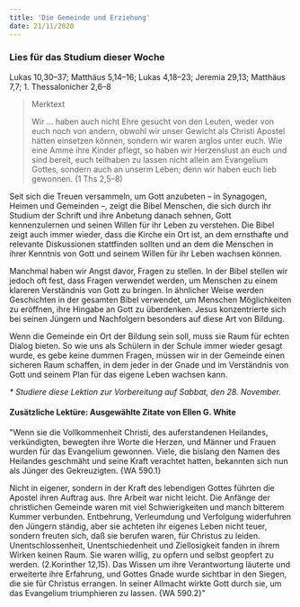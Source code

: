 ```yaml
---
title: 'Die Gemeinde und Erziehung'
date: 21/11/2020
---
```


### Lies für das Studium dieser Woche
Lukas 10,30–37; Matthäus 5,14–16; Lukas 4,18–23; Jeremia 29,13; Matthäus 7,7; 1. Thessalonicher 2,6–8

> <p>Merktext</p>
> Wir … haben auch nicht Ehre gesucht von den Leuten, weder von euch noch von andern, obwohl wir unser Gewicht als Christi Apostel hätten einsetzen können, sondern wir waren arglos unter euch. Wie eine Amme ihre Kinder pflegt, so haben wir Herzenslust an euch und sind bereit, euch teilhaben zu lassen nicht allein am Evangelium Gottes, sondern auch an unserm Leben; denn wir haben euch lieb gewonnen. (1 Ths 2,5–8)

Seit sich die Treuen versammeln, um Gott anzubeten – in Synagogen, Heimen und Gemeinden –, zeigt die Bibel Menschen, die sich durch ihr Studium der Schrift und ihre Anbetung danach sehnen, Gott kennenzulernen und seinen Willen für ihr Leben zu verstehen. Die Bibel zeigt auch immer wieder, dass die Kirche ein Ort ist, an dem ernsthafte und relevante Diskussionen stattfinden sollten und an dem die Menschen in ihrer Kenntnis von Gott und seinem Willen für ihr Leben wachsen können.

Manchmal haben wir Angst davor, Fragen zu stellen. In der Bibel stellen wir jedoch oft fest, dass Fragen verwendet werden, um Menschen zu einem klareren Verständnis von Gott zu bringen. In ähnlicher Weise werden Geschichten in der gesamten Bibel verwendet, um Menschen Möglichkeiten zu eröffnen, ihre Hingabe an Gott zu überdenken. Jesus konzentrierte sich bei seinen Jüngern und Nachfolgern besonders auf diese Art von Bildung.

Wenn die Gemeinde ein Ort der Bildung sein soll, muss sie Raum für echten Dialog bieten. So wie uns als Schülern in der Schule immer wieder gesagt wurde, es gebe keine dummen Fragen, müssen wir in der Gemeinde einen sicheren Raum schaffen, in dem jeder in der Gnade und im Verständnis von Gott und seinem Plan für das eigene Leben wachsen kann.

_* Studiere diese Lektion zur Vorbereitung auf Sabbat, den 28. November._

#### Zusätzliche Lektüre: Ausgewählte Zitate von Ellen G. White

"Wenn sie die Vollkommenheit Christi, des auferstandenen Heilandes, verkündigten, bewegten ihre Worte die Herzen, und Männer und Frauen wurden für das Evangelium gewonnen. Viele, die bislang den Namen des Heilandes geschmäht und seine Kraft verachtet hatten, bekannten sich nun als Jünger des Gekreuzigten. {WA 590.1}

Nicht in eigener, sondern in der Kraft des lebendigen Gottes führten die Apostel ihren Auftrag aus. Ihre Arbeit war nicht leicht. Die Anfänge der christlichen Gemeinde waren mit viel Schwierigkeiten und manch bitterem Kummer verbunden. Entbehrung, Verleumdung und Verfolgung widerfuhren den Jüngern ständig, aber sie achteten ihr eigenes Leben nicht teuer, sondern freuten sich, daß sie berufen waren, für Christus zu leiden. Unentschlossenheit, Unentschiedenheit und Ziellosigkeit fanden in ihrem Wirken keinen Raum. Sie waren willig, zu opfern und selbst geopfert zu werden. (2.Korinther 12,15). Das Wissen um ihre Verantwortung läuterte und erweiterte ihre Erfahrung, und Gottes Gnade wurde sichtbar in den Siegen, die sie für Christus errangen. In seiner Allmacht wirkte Gott durch sie, um das Evangelium triumphieren zu lassen. {WA 590.2}"